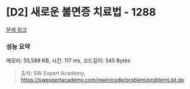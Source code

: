 # [D2] 새로운 불면증 치료법 - 1288 

[문제 링크](https://swexpertacademy.com/main/code/problem/problemDetail.do?contestProbId=AV18_yw6I9MCFAZN) 

### 성능 요약

메모리: 55,588 KB, 시간: 117 ms, 코드길이: 345 Bytes



> 출처: SW Expert Academy, https://swexpertacademy.com/main/code/problem/problemList.do